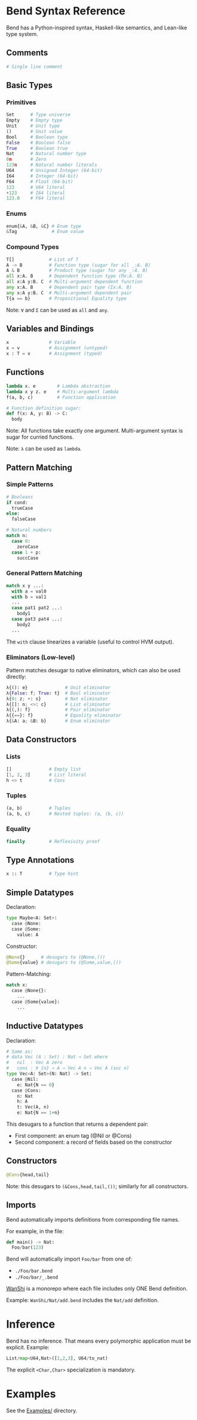# Bend Syntax Reference

Bend has a Python-inspired syntax, Haskell-like semantics, and Lean-like type system.

## Comments

```python
# Single line comment
```

## Basic Types

### Primitives

```python
Set      # Type universe
Empty    # Empty type
Unit     # Unit type
()       # Unit value
Bool     # Boolean type  
False    # Boolean false
True     # Boolean true
Nat      # Natural number type
0n       # Zero
123n     # Natural number literals
U64      # Unsigned Integer (64-bit)
I64      # Integer (64-bit)
F64      # Float (64-bit)
123      # U64 literal
+123     # I64 literal
123.0    # F64 literal
```

### Enums

```python
enum{&A, &B, &C} # Enum type
&Tag             # Enum value
```

### Compound Types

```python
T[]             # List of T
A -> B          # Function type (sugar for all _:A. B)
A & B           # Product type (sugar for any _:A. B)
all x:A. B      # Dependent function type (Πx:A. B)
all x:A y:B. C  # Multi-argument dependent function
any x:A. B      # Dependent pair type (Σx:A. B)
any x:A y:B. C  # Multi-argument dependent pair
T{a == b}       # Propositional Equality type
```

Note: `∀` and `Σ` can be used as `all` and `any`.

## Variables and Bindings

```python
x               # Variable
x = v           # Assignment (untyped)
x : T = v       # Assignment (typed)
```

## Functions

```python
lambda x. e        # Lambda abstraction
lambda x y z. e    # Multi-argument lambda
f(a, b, c)         # Function application

# Function definition sugar:
def f(x: A, y: B) -> C:
  body
```

Note: All functions take exactly one argument. Multi-argument syntax is sugar for curried functions.

Note: `λ` can be used as `lambda`.

## Pattern Matching

### Simple Patterns

```python
# Booleans
if cond:
  trueCase
else:
  falseCase

# Natural numbers  
match n:
  case 0:
    zeroCase
  case 1 + p:
    succCase
```

### General Pattern Matching

```python
match x y ...:
  with a = val0
  with b = val1
  ...
  case pat1 pat2 ...:
    body1
  case pat3 pat4 ...:
    body2
  ...
```

The `with` clause linearizes a variable (useful to control HVM output).

### Eliminators (Low-level)

Pattern matches desugar to native eliminators, which can also be used directly:

```python
λ{(): e}              # Unit eliminator
λ{False: f; True: t}  # Bool eliminator  
λ{0: z; +: s}         # Nat eliminator
λ{[]: n; <>: c}       # List eliminator
λ{(,): f}             # Pair eliminator
λ{{==}: f}            # Equality eliminator
λ{&A: a; &B: b}       # Enum eliminator
```

## Data Constructors

### Lists

```python
[]              # Empty list
[1, 2, 3]       # List literal
h <> t          # Cons
```

### Tuples

```python
(a, b)          # Tuples
(a, b, c)       # Nested tuples: (a, (b, c))
```

### Equality

```python
finally         # Reflexivity proof
```

## Type Annotations

```python
x :: T          # Type hint
```

## Simple Datatypes

Declaration:

```python
type Maybe<A: Set>:
  case @None:
  case @Some:
    value: A
```

Constructor:

```python
@None{}      # desugars to (@None,())
@Some{value} # desugars to (@Some,value,())
```

Pattern-Matching:

```python
match x:
  case @None{}:
    ...
  case @Some{value}:
    ...
```

## Inductive Datatypes

Declaration:

```python
# Same as:
# data Vec (A : Set) : Nat → Set where
#   nil  : Vec A zero
#   cons : ∀ {n} → A → Vec A n → Vec A (suc n)
type Vec<A: Set>(N: Nat) -> Set:
  case @Nil:
    e: Nat{N == 0}
  case @Cons:
    n: Nat
    h: A
    t: Vec(A, n)
    e: Nat{N == 1+n}
```

This desugars to a function that returns a dependent pair:
- First component: an enum tag (@Nil or @Cons)
- Second component: a record of fields based on the constructor

## Constructors

```python
@Cons{head,tail}
```

Note: this desugars to `(&Cons,head,tail,())`; similarly for all constructors.

## Imports

Bend automatically imports definitions from corresponding file names.

For example, in the file:

```python
def main() -> Nat:
  Foo/bar(123)
```

Bend will automatically import `Foo/bar` from one of:
- `./Foo/bar.bend`
- `./Foo/bar/_.bend`

[WanShi](https://github.com/HigherOrderCO/WanShi) is a monorepo where each file includes only ONE Bend definition.

Example: `WanShi/Nat/add.bend` includes the `Nat/add` definition.

# Inference

Bend has no inference. That means every polymorphic application must be explicit. Example:

```python
List/map<U64,Nat>([1,2,3], U64/to_nat)
```

The explicit `<Char,Char>` specialization is mandatory.

# Examples

See the [Examples/](https://github.com/HigherOrderCO/Bend2/tree/main/examples) directory.
